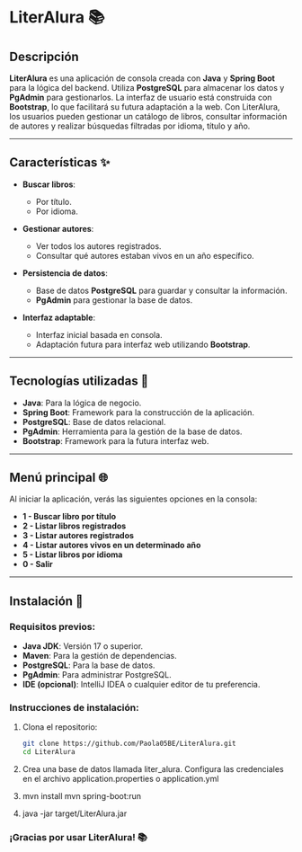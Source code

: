 # LiterAlura 📚

## Descripción  
**LiterAlura** es una aplicación de consola creada con **Java** y **Spring Boot** para la lógica del backend. Utiliza **PostgreSQL** para almacenar los datos y **PgAdmin** para gestionarlos. La interfaz de usuario está construida con **Bootstrap**, lo que facilitará su futura adaptación a la web. Con LiterAlura, los usuarios pueden gestionar un catálogo de libros, consultar información de autores y realizar búsquedas filtradas por idioma, título y año.

---

## Características ✨

- **Buscar libros**:
  - Por título.
  - Por idioma.
  
- **Gestionar autores**:
  - Ver todos los autores registrados.
  - Consultar qué autores estaban vivos en un año específico.
  
- **Persistencia de datos**:
  - Base de datos **PostgreSQL** para guardar y consultar la información.
  - **PgAdmin** para gestionar la base de datos.
  
- **Interfaz adaptable**:
  - Interfaz inicial basada en consola.
  - Adaptación futura para interfaz web utilizando **Bootstrap**.

---

## Tecnologías utilizadas 🚀

- **Java**: Para la lógica de negocio.
- **Spring Boot**: Framework para la construcción de la aplicación.
- **PostgreSQL**: Base de datos relacional.
- **PgAdmin**: Herramienta para la gestión de la base de datos.
- **Bootstrap**: Framework para la futura interfaz web.

---

## Menú principal 🌐

Al iniciar la aplicación, verás las siguientes opciones en la consola:
- **1 - Buscar libro por título**
- **2 - Listar libros registrados** 
- **3 - Listar autores registrados**
- **4 - Listar autores vivos en un determinado año**
- **5 - Listar libros por idioma** 
- **0 - Salir**  

---

## Instalación 🔧

### Requisitos previos:

- **Java JDK**: Versión 17 o superior.
- **Maven**: Para la gestión de dependencias.
- **PostgreSQL**: Para la base de datos.
- **PgAdmin**: Para administrar PostgreSQL.
- **IDE (opcional)**: IntelliJ IDEA o cualquier editor de tu preferencia.

### Instrucciones de instalación:

1. Clona el repositorio:
   ```bash
   git clone https://github.com/Paola05BE/LiterAlura.git
   cd LiterAlura
2. Crea una base de datos llamada liter_alura.
   Configura las credenciales en el archivo application.properties o application.yml

3. mvn install
  mvn spring-boot:run

4. java -jar target/LiterAlura.jar
 

### ¡Gracias por usar LiterAlura! 📚